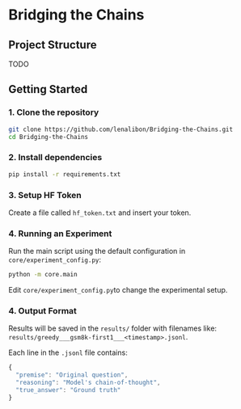 # Bridging the Chains
## Project Structure
TODO

## Getting Started
### 1. Clone the repository
```bash
git clone https://github.com/lenalibon/Bridging-the-Chains.git
cd Bridging-the-Chains
```
### 2. Install dependencies
```bash
pip install -r requirements.txt
```

### 3. Setup HF Token
Create a file called `hf_token.txt` and insert your token.

### 4. Running an Experiment
Run the main script using the default configuration in `core/experiment_config.py`:
```bash
python -m core.main
```

Edit `core/experiment_config.py`to change the experimental setup.

### 4. Output Format 
Results will be saved in the `results/` folder with filenames like: `results/greedy___gsm8k-first1___<timestamp>.jsonl`.

Each line in the `.jsonl` file contains:
```javascript
{
  "premise": "Original question",
  "reasoning": "Model's chain-of-thought",
  "true_answer": "Ground truth"
}
``` 